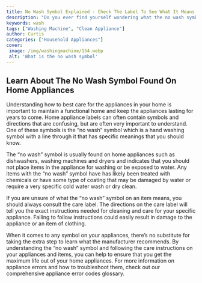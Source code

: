 ```yaml
---
title: No Wash Symbol Explained - Check The Label To See What It Means
description: "Do you ever find yourself wondering what the no wash symbol means when looking at your clothing labels Find out here with this helpful blog post and learn how to understand what it means for the care of your clothing"
keywords: wash
tags: ["Washing Machine", "Clean Appliance"]
author: Curtis
categories: ["Household Appliances"]
cover: 
 image: /img/washingmachine/154.webp
 alt: 'What is the no wash symbol'
---
```

## Learn About The No Wash Symbol Found On Home Appliances
Understanding how to best care for the appliances in your home is important to maintain a functional home and keep the appliances lasting for years to come. Home appliance labels can often contain symbols and directions that are confusing, but are often very important to understand. One of these symbols is the “no wash” symbol which is a hand washing symbol with a line through it that has specific meanings that you should know.

The “no wash” symbol is usually found on home appliances such as dishwashers, washing machines and dryers and indicates that you should not place items in the appliance for washing or be exposed to water. Any items with the “no wash” symbol have has likely been treated with chemicals or have some type of coating that may be damaged by water or require a very specific cold water wash or dry clean.

If you are unsure of what the “no wash” symbol on an item means, you should always consult the care label. The directions on the care label will tell you the exact instructions needed for cleaning and care for your specific appliance. Failing to follow instructions could easily result in damage to the appliance or an item of clothing.

When it comes to any symbol on your appliances, there’s no substitute for taking the extra step to learn what the manufacturer recommends. By understanding the “no wash” symbol and following the care instructions on your appliances and items, you can help to ensure that you get the maximum life out of your home appliances. For more information on appliance errors and how to troubleshoot them, check out our comprehensive appliance error codes glossary.
